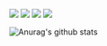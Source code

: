 
![](https://img.shields.io/badge/Code-CSharp-informational?style=flat&logo=./assets/python.svg&logoColor=white&color=2bbc8a)
![](https://img.shields.io/badge/Code-Python-informational?style=flat&logo=./assets/python.svg&logoColor=white&color=2bbc8a)
![](https://img.shields.io/badge/Code-Bash-informational?style=flat&logo=./assets/python.svg&logoColor=white&color=2bbc8a)
![](https://img.shields.io/badge/Code-Powershell-informational?style=flat&logo=./assets/python.svg&logoColor=white&color=2bbc8a)


![Anurag's github stats](https://github-readme-stats.vercel.app/api?username=nvinger&count_private=true&theme=radical&show_icons=true)

<!--[![Top Langs](https://github-readme-stats.vercel.app/api/top-langs/?username=nvinger)](https://github.com/nvinger/github-readme-stats) -->

<!--
**nvinger/nvinger** is a ✨ _special_ ✨ repository because its `README.md` (this file) appears on your GitHub profile.

Here are some ideas to get you started:

- 🔭 I’m currently working on ...
- 🌱 I’m currently learning ...
- 👯 I’m looking to collaborate on ...
- 🤔 I’m looking for help with ...
- 💬 Ask me about ...
- 📫 How to reach me: ...
- 😄 Pronouns: ...
- ⚡ Fun fact: ...
-->
